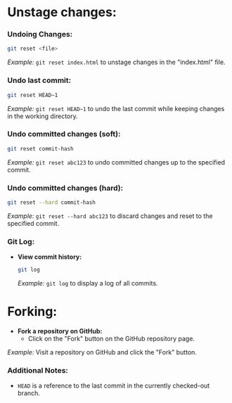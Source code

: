 # Unstage changes:

### Undoing Changes:
```bash
git reset <file>
```
*Example:* `git reset index.html` to unstage changes in the "index.html" file.

### Undo last commit:
```bash
git reset HEAD~1
```
*Example:* `git reset HEAD~1` to undo the last commit while keeping changes in the working directory.

### Undo committed changes (soft):
```bash
git reset commit-hash
```
*Example:* `git reset abc123` to undo committed changes up to the specified commit.

### Undo committed changes (hard):
```bash
git reset --hard commit-hash
```
*Example:* `git reset --hard abc123` to discard changes and reset to the specified commit.

### **Git Log:**

- **View commit history:**
  ```bash
  git log
  ```
  *Example:* `git log` to display a log of all commits.

# **Forking:**

- **Fork a repository on GitHub:**
  - Click on the "Fork" button on the GitHub repository page.

*Example:* Visit a repository on GitHub and click the "Fork" button.

### **Additional Notes:**

- `HEAD` is a reference to the last commit in the currently checked-out branch.
